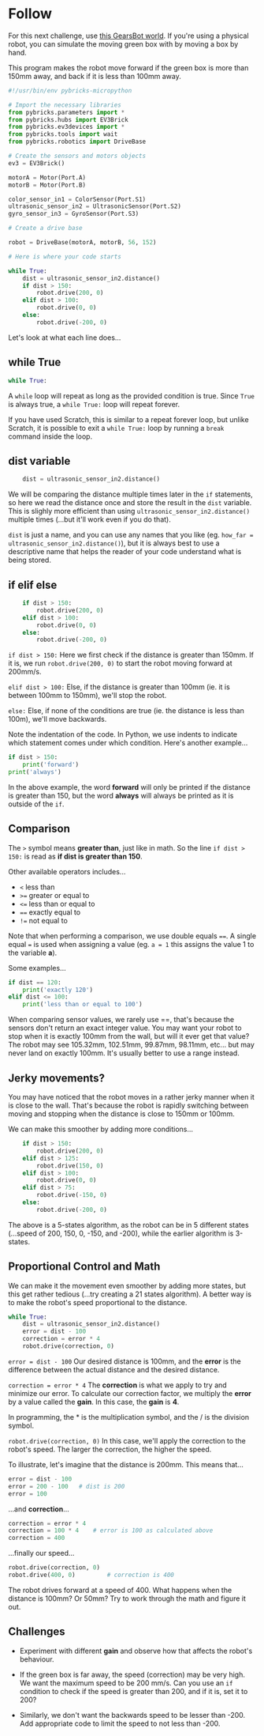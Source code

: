 # Follow

For this next challenge, use [this GearsBot world](https://gears.aposteriori.com.sg/index.html?worldJSON=https%3A%2F%2Ffiles.aposteriori.com.sg%2Fget%2Fvvj6X5nYNz.json).
If you're using a physical robot, you can simulate the moving green box with by moving a box by hand.

This program makes the robot move forward if the green box is more than 150mm away, and back if it is less than 100mm away.

```python
#!/usr/bin/env pybricks-micropython

# Import the necessary libraries
from pybricks.parameters import *
from pybricks.hubs import EV3Brick
from pybricks.ev3devices import *
from pybricks.tools import wait
from pybricks.robotics import DriveBase

# Create the sensors and motors objects
ev3 = EV3Brick()

motorA = Motor(Port.A)
motorB = Motor(Port.B)

color_sensor_in1 = ColorSensor(Port.S1)
ultrasonic_sensor_in2 = UltrasonicSensor(Port.S2)
gyro_sensor_in3 = GyroSensor(Port.S3)

# Create a drive base

robot = DriveBase(motorA, motorB, 56, 152)

# Here is where your code starts

while True:
    dist = ultrasonic_sensor_in2.distance()
    if dist > 150:
        robot.drive(200, 0)
    elif dist > 100:
        robot.drive(0, 0)
    else:
        robot.drive(-200, 0)
```

Let's look at what each line does...

## while True

```python
while True:
```

A `while` loop will repeat as long as the provided condition is true.
Since `True` is always true, a `while True:` loop will repeat forever.

If you have used Scratch, this is similar to a repeat forever loop, but unlike Scratch, it is possible to exit a `while True:` loop by running a `break` command inside the loop.

## dist variable

```python
    dist = ultrasonic_sensor_in2.distance()
```

We will be comparing the distance multiple times later in the `if` statements, so here we read the distance once and store the result in the `dist` variable.
This is slighly more efficient than using `ultrasonic_sensor_in2.distance()` multiple times (...but it'll work even if you do that).

`dist` is just a name, and you can use any names that you like (eg. `how_far = ultrasonic_sensor_in2.distance()`), but it is always best to use a descriptive name that helps the reader of your code understand what is being stored.

## if elif else

```python
    if dist > 150:
        robot.drive(200, 0)
    elif dist > 100:
        robot.drive(0, 0)
    else:
        robot.drive(-200, 0)
```

`if dist > 150:` Here we first check if the distance is greater than 150mm.
If it is, we run `robot.drive(200, 0)` to start the robot moving forward at 200mm/s.

`elif dist > 100:` Else, if the distance is greater than 100mm (ie. it is between 100mm to 150mm), we'll stop the robot.

`else:` Else, if none of the conditions are true (ie. the distance is less than 100m), we'll move backwards.

Note the indentation of the code.
In Python, we use indents to indicate which statement comes under which condition.
Here's another example...

```python
if dist > 150:
    print('forward')
print('always')
```

In the above example, the word **forward** will only be printed if the distance is greater than 150, but the word **always** will always be printed as it is outside of the `if`.

## Comparison

The `>` symbol means **greater than**, just like in math.
So the line `if dist > 150:` is read as **if dist is greater than 150**.

Other available operators includes...

* `<` less than
* `>=` greater or equal to
* `<=` less than or equal to
* `==` exactly equal to
* `!=` not equal to

Note that when performing a comparison, we use double equals `==`.
A single equal `=` is used when assigning a value (eg. `a = 1` this assigns the value 1 to the variable **a**).

Some examples...

```python
if dist == 120:
    print('exactly 120')
elif dist <= 100:
    print('less than or equal to 100')
```

<div class="think">
When comparing sensor values, we rarely use ==, that's because the sensors don't return an exact integer value.
You may want your robot to stop when it is exactly 100mm from the wall, but will it ever get that value?
The robot may see 105.32mm, 102.51mm, 99.87mm, 98.11mm, etc... but may never land on exactly 100mm.
It's usually better to use a range instead.
</div>

## Jerky movements?

You may have noticed that the robot moves in a rather jerky manner when it is close to the wall.
That's because the robot is rapidly switching between moving and stopping when the distance is close to 150mm or 100mm.

We can make this smoother by adding more conditions...

```python hl_lines="3 4 7 8"
    if dist > 150:
        robot.drive(200, 0)
    elif dist > 125:
        robot.drive(150, 0)
    elif dist > 100:
        robot.drive(0, 0)
    elif dist > 75:
        robot.drive(-150, 0)
    else:
        robot.drive(-200, 0)
```

The above is a 5-states algorithm, as the robot can be in 5 different states (...speed of 200, 150, 0, -150, and -200), while the earlier algorithm is 3-states.

## Proportional Control and Math

We can make it the movement even smoother by adding more states, but this get rather tedious (...try creating a 21 states algorithm).
A better way is to make the robot's speed proportional to the distance.

```python
while True:
    dist = ultrasonic_sensor_in2.distance()
    error = dist - 100
    correction = error * 4
    robot.drive(correction, 0)
```

`error = dist - 100` Our desired distance is 100mm, and the **error** is the difference between the actual distance and the desired distance.

`correction = error * 4` The **correction** is what we apply to try and minimize our error.
To calculate our correction factor, we multiply the **error** by a value called the **gain**.
In this case, the **gain** is **4**.

<div class="note">
In programming, the * is the multiplication symbol, and the / is the division symbol.
</div>

`robot.drive(correction, 0)` In this case, we'll apply the correction to the robot's speed.
The larger the correction, the higher the speed.

To illustrate, let's imagine that the distance is 200mm.
This means that...

```python
error = dist - 100
error = 200 - 100   # dist is 200
error = 100
```

...and **correction**...

```python
correction = error * 4
correction = 100 * 4    # error is 100 as calculated above
correction = 400
```

...finally our speed...

```python
robot.drive(correction, 0)
robot.drive(400, 0)         # correction is 400
```

The robot drives forward at a speed of 400.
What happens when the distance is 100mm? Or 50mm?
Try to work through the math and figure it out.

## Challenges

* Experiment with different **gain** and observe how that affects the robot's behaviour.

* If the green box is far away, the speed (correction) may be very high.
We want the maximum speed to be 200 mm/s.
Can you use an `if` condition to check if the speed is greater than 200, and if it is, set it to 200?

* Similarly, we don't want the backwards speed to be lesser than -200.
Add appropriate code to limit the speed to not less than -200.